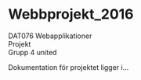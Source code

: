 # Webbprojekt_2016

DAT076 Webapplikationer<br>
Projekt<br>
Grupp 4 united

Dokumentation för projektet ligger i...

